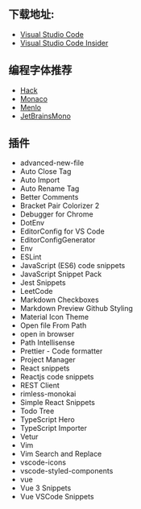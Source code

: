 ## 下载地址:

- [Visual Studio Code](https://code.visualstudio.com/)
- [Visual Studio Code Insider](https://code.visualstudio.com/insiders/)

## 编程字体推荐

- [Hack](https://github.com/source-foundry/Hack)
- [Monaco](https://github.com/todylu/monaco.ttf)
- [Menlo](https://github.com/ueaner/fonts)
- [JetBrainsMono](https://github.com/JetBrains/JetBrainsMono)

## 插件

- advanced-new-file
- Auto Close Tag
- Auto Import
- Auto Rename Tag
- Better Comments
- Bracket Pair Colorizer 2
- Debugger for Chrome
- DotEnv
- EditorConfig for VS Code
- EditorConfigGenerator
- Env
- ESLint
- JavaScript (ES6) code snippets
- JavaScript Snippet Pack
- Jest Snippets
- LeetCode
- Markdown Checkboxes
- Markdown Preview Github Styling
- Material Icon Theme
- Open file From Path
- open in browser
- Path Intellisense
- Prettier - Code formatter
- Project Manager
- React snippets
- Reactjs code snippets
- REST Client
- rimless-monokai
- Simple React Snippets
- Todo Tree
- TypeScript Hero
- TypeScript Importer
- Vetur
- Vim
- Vim Search and Replace
- vscode-icons
- vscode-styled-components
- vue
- Vue 3 Snippets
- Vue VSCode Snippets
